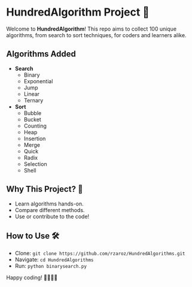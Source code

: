 # HundredAlgorithm Project 🎉

Welcome to **HundredAlgorithm**! This repo aims to collect 100 unique algorithms, from search to sort techniques, for coders and learners alike.

## Algorithms Added
- **Search**
  - Binary
  - Exponential
  - Jump
  - Linear
  - Ternary
- **Sort**
  - Bubble
  - Bucket
  - Counting
  - Heap
  - Insertion
  - Merge
  - Quick
  - Radix
  - Selection
  - Shell

## Why This Project? 🤔
- Learn algorithms hands-on.
- Compare different methods.
- Use or contribute to the code!

## How to Use 🛠️
- Clone: `git clone https://github.com/rzaroz/HundredAlgorithms.git`
- Navigate: `cd HundredAlgorithms`
- Run: `python binarysearch.py`

Happy coding! 👨‍💻👩‍💻